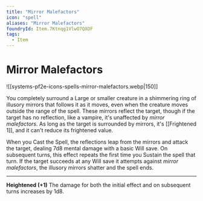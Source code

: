 ```yaml
---
title: "Mirror Malefactors"
icon: "spell"
aliases: "Mirror Malefactors"
foundryId: Item.7Ktnqg1VlwO7QXOF
tags:
  - Item
---
```


# Mirror Malefactors
![[systems-pf2e-icons-spells-mirror-malefactors.webp|150]]

You completely surround a Large or smaller creature in a shimmering ring of illusory mirrors that follows it as it moves, even when the creature moves outside the range of the spell. These mirrors reflect the target, though if the target has no reflection, like a vampire, it's unaffected by _mirror malefactors_. As long as the target is surrounded by mirrors, it's [[Frightened 1]], and it can't reduce its frightened value.

When you Cast the Spell, the reflections leap from the mirrors and attack the target, dealing 7d8 mental damage with a basic Will save. On subsequent turns, this effect repeats the first time you Sustain the spell that turn. If the target succeeds at any Will save it attempts against _mirror malefactors_, the illusory mirrors shatter and the spell ends.

* * *

**Heightened (+1)** The damage for both the initial effect and on subsequent turns increases by 1d8.
